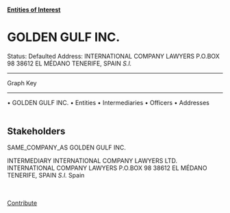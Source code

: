#### [Entities of Interest](/list.html)
<link rel="stylesheet" type="text/css" href="../../assets/style.css">

<style>
body{background-image:url("http://eoi-graphs.s3-website-eu-west-1.amazonaws.com/GOLDEN_GULF_INC..png");background-repeat: no-repeat;background-size: contain;}
.markdown>p>span{background-color: white;}
</style>

# GOLDEN GULF INC.
<span>Status: Defaulted
Address: INTERNATIONAL COMPANY LAWYERS P.O.BOX 98  38612 EL MÉDANO  TENERIFE, SPAIN *S.I.*
</span>

---



<div class="legend">
Graph Key
<hr>
<span class="focus">• GOLDEN GULF INC.</span>
<span class="entity">• Entities</span>
<span class="intermediary">• Intermediaries</span>
<span class="officer">• Officers</span>
<span class="address">• Addresses</span>
</div><br>


## Stakeholders
<span>SAME_COMPANY_AS
GOLDEN GULF INC.
</span>

<span>INTERMEDIARY
INTERNATIONAL COMPANY LAWYERS LTD.
INTERNATIONAL COMPANY LAWYERS P.O.BOX 98  38612 EL MÉDANO  TENERIFE, SPAIN *S.I.*
Spain
</span>


<br><br><a class="contribute_button" href="Readme.md">Contribute</a>